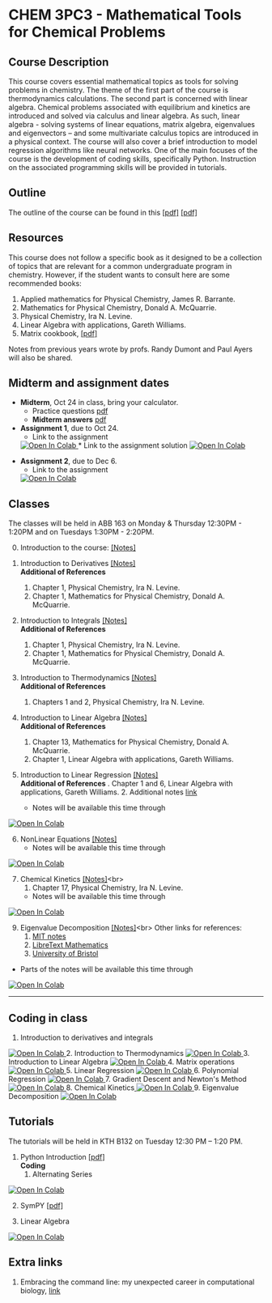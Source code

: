 # CHEM 3PC3 - Mathematical Tools for Chemical Problems 
 
## Course Description 

This course covers essential mathematical topics as tools for solving problems in chemistry. The theme of the first part of the course is thermodynamics calculations. The second part is concerned with linear algebra. Chemical problems associated with equilibrium and kinetics are introduced and solved via calculus and linear algebra. As such, linear algebra - solving systems of linear equations, matrix algebra, eigenvalues and eigenvectors – and some multivariate calculus topics are introduced in a physical context. The course will also cover a brief introduction to model regression algorithms like neural networks. 
One of the main focuses of the course is the development of coding skills, specifically Python. 
Instruction on the associated programming skills will be provided in tutorials. 

## Outline

The outline of the course can be found in this [[pdf]](https://github.com/ChemAI-Lab/Math4Chem/blob/main/website/Lecture_Notes/outline_F2024.pdf) [[pdf]](https://mcmasteru365-my.sharepoint.com/:b:/g/personal/decamara_mcmaster_ca/EY6CnBiTRu1Enr8LhRCbpPoBxDis0e7b5mCICKOTL8WUkA?e=gVAdhZ)

## Resources 

This course does not follow a specific book as it designed to be a collection of topics that are relevant for a common undergraduate program in chemistry. However, if the student wants to consult here are some recommended books:

1.	Applied mathematics for Physical Chemistry, James R. Barrante.
2.	Mathematics for Physical Chemistry, Donald A. McQuarrie.
3.	Physical Chemistry, Ira N. Levine.
4.	Linear Algebra with applications, Gareth Williams.
5.  Matrix cookbook, [[pdf]](https://www.math.uwaterloo.ca/~hwolkowi/matrixcookbook.pdf)

Notes from previous years wrote by profs. Randy Dumont and Paul Ayers will also be shared.

## Midterm and assignment dates  
* **Midterm**, Oct 24 in class, bring your calculator.
  * Practice questions [pdf](https://github.com/ChemAI-Lab/Math4Chem/blob/main/website/Lecture_Notes/midterm_practice_material.pdf)
  * **Midterm answers** [pdf](https://github.com/ChemAI-Lab/Math4Chem/blob/main/website/Lecture_Notes/midterm_1_answer_key.pdf)
* **Assignment 1**, due to Oct 24. 
  * Link to the assignment <a target="_blank" href="https://colab.research.google.com/github/ChemAI-Lab/Math4Chem/blob/main/website/Assigments/assigment_1.ipynb">
  <img src="https://colab.research.google.com/assets/colab-badge.svg" alt="Open In Colab"/>
  </a>
  * Link to the assignment solution <a target="_blank" href="https://colab.research.google.com/github/ChemAI-Lab/Math4Chem/blob/main/website/Assigments/Assigment_1_solution/Solution.ipynb">
  <img src="https://colab.research.google.com/assets/colab-badge.svg" alt="Open In Colab"/>
</a>

* **Assignment 2**, due to Dec 6. 
  * Link to the assignment <a target="_blank" href="https://colab.research.google.com/github/ChemAI-Lab/Math4Chem/blob/main/website/Assigments/assigment_2.ipynb">
  <img src="https://colab.research.google.com/assets/colab-badge.svg" alt="Open In Colab"/>
</a>

<!-- ![Dates](Icons_config/MidTerm_date.jpeg) -->

## Classes 
The classes will be held in ABB 163 on Monday & Thursday 12:30PM - 1:20PM and on Tuesdays 1:30PM - 2:20PM. 

0. Introduction to the course: [[Notes]](https://mcmasteru365-my.sharepoint.com/:b:/g/personal/decamara_mcmaster_ca/Edxb3JyeUJpJuQCnSWo8w9MBglufbTDnhRpKRupqHSSNqA?e=qeQxw1)

1. Introduction to Derivatives [[Notes]](https://github.com/ChemAI-Lab/Math4Chem/blob/main/website/Lecture_Notes/Notes/Derivatives_notes.pdf)<br>
   **Additional of References**
   1. Chapter 1, Physical Chemistry, Ira N. Levine.
   2. Chapter 1, Mathematics for Physical Chemistry, Donald A. McQuarrie.

2. Introduction to Integrals [[Notes]](https://github.com/ChemAI-Lab/Math4Chem/blob/main/website/Lecture_Notes/Notes/Integral_notes.pdf)<br>
   **Additional of References**
   1. Chapter 1, Physical Chemistry, Ira N. Levine.
   2. Chapter 1, Mathematics for Physical Chemistry, Donald A. McQuarrie.

3. Introduction to Thermodynamics [[Notes]](https://github.com/ChemAI-Lab/Math4Chem/blob/main/website/Lecture_Notes/Notes/Intro_thermodynamics_notes.pdf)<br> 
   **Additional of References**
   1. Chapters 1 and 2, Physical Chemistry, Ira N. Levine.

4. Introduction to Linear Algebra [[Notes]](https://github.com/ChemAI-Lab/Math4Chem/blob/main/website/Lecture_Notes/Notes/Introduction_Linear_Algebra.pdf)<br>
   **Additional of References**
   1. Chapter 13, Mathematics for Physical Chemistry, Donald A. McQuarrie.
   2. Chapter 1, Linear Algebra with applications, Gareth Williams.

5. Introduction to Linear Regression [[Notes]](https://github.com/ChemAI-Lab/Math4Chem/blob/main/website/Lecture_Notes/Notes/Linear_Regression.pdf)<br>
   **Additional of References**
   . Chapter 1 and 6, Linear Algebra with applications, Gareth Williams.
   2. Additional notes [link](https://www.stat.cmu.edu/~cshalizi/mreg/15/lectures/13/lecture-13.pdf)
   * Notes will be available this time through <a target="_blank" href="https://colab.research.google.com/github/ChemAI-Lab/Math4Chem/blob/main/website/Lecture_Notes/Coding/linear_regression_class.ipynb">
  <img src="https://colab.research.google.com/assets/colab-badge.svg" alt="Open In Colab"/>
 </a>

6. NonLinear Equations [[Notes]](https://github.com/ChemAI-Lab/Math4Chem/blob/main/website/Lecture_Notes/Notes/Nonlinear_Equations.pdf)<br> 
   * Notes will be available this time through <a target="_blank" href="https://colab.research.google.com/github/ChemAI-Lab/Math4Chem/blob/main/website/Lecture_Notes/Coding/nonlinear_equations.ipynb">
  <img src="https://colab.research.google.com/assets/colab-badge.svg" alt="Open In Colab"/>
</a>

7. Chemical Kinetics [[Notes]](https://github.com/ChemAI-Lab/Math4Chem/blob/main/website/Lecture_Notes/Notes/[text](Lecture_Notes/Notes/Chemical_kinetics.pdf).pdf)<br> 
   1. Chapter 17, Physical Chemistry, Ira N. Levine.
   * Notes will be available this time through <a target="_blank" href="https://colab.research.google.com/github/ChemAI-Lab/Math4Chem/blob/main/website/Lecture_Notes/Coding/chem_kinetics.ipynb">
  <img src="https://colab.research.google.com/assets/colab-badge.svg" alt="Open In Colab"/>
</a>

9. Eigenvalue Decomposition  [[Notes]](https://github.com/ChemAI-Lab/Math4Chem/blob/main/website/Lecture_Notes/Notes/[text](Lecture_Notes/Notes/Eigenvalue_problem.pdf).pdf)<br> 
  Other links for references: <br>
   1.  [MIT notes](https://math.mit.edu/~jorloff/suppnotes/suppnotes03/la5.pdf)
   2.  [LibreText Mathematics](https://math.libretexts.org/Bookshelves/Differential_Equations/Differential_Equations_(Chasnov)/07%3A_Systems_of_Equations/7.02%3A_Coupled_First-Order_Equations#mjx-eqn-eq%3A2)
   3.  [University of Bristol](https://people.maths.bris.ac.uk/~maajh/ODEs/chap4.pdf)
  * Parts of the notes will be available this time through
 <a target="_blank" href="https://colab.research.google.com/github/ChemAI-Lab/Math4Chem/blob/main/website/Lecture_Notes/Coding/eigenvalue_decomposition.ipynb">
  <img src="https://colab.research.google.com/assets/colab-badge.svg" alt="Open In Colab"/>
  </a>

**** 

## Coding in class
1. Introduction to derivatives and integrals <a target="_blank" href="https://colab.research.google.com/github/ChemAI-Lab/Math4Chem/blob/main/website/Lecture_Notes/Coding/derivatives_and_integrals.ipynb">
  <img src="https://colab.research.google.com/assets/colab-badge.svg" alt="Open In Colab"/>
  </a>
2. Introduction to Thermodynamics <a target="_blank" href="https://colab.research.google.com/github/ChemAI-Lab/Math4Chem/blob/main/website/Lecture_Notes/Coding/intro_thermo.ipynb">
  <img src="https://colab.research.google.com/assets/colab-badge.svg" alt="Open In Colab"/>
  </a>
3. Introduction to Linear Algebra <a target="_blank" href="https://colab.research.google.com/github/ChemAI-Lab/Math4Chem/blob/main/website/Lecture_Notes/Coding/intro_linear_algebra.ipynb">
  <img src="https://colab.research.google.com/assets/colab-badge.svg" alt="Open In Colab"/>
  </a>
4. Matrix operations <a target="_blank" href="https://colab.research.google.com/github/ChemAI-Lab/Math4Chem/blob/main/website/Lecture_Notes/Coding/matrix_operations.ipynb">
  <img src="https://colab.research.google.com/assets/colab-badge.svg" alt="Open In Colab"/>
  </a>
5. Linear Regression <a target="_blank" href="https://colab.research.google.com/github/ChemAI-Lab/Math4Chem/blob/main/website/Lecture_Notes/Coding/linear_regression.ipynb">
  <img src="https://colab.research.google.com/assets/colab-badge.svg" alt="Open In Colab"/>
  </a>
6. Polynomial Regression <a target="_blank" href="https://colab.research.google.com/github/ChemAI-Lab/Math4Chem/blob/main/website/Lecture_Notes/Coding/polynomial_regression_overfitting.ipynb">
  <img src="https://colab.research.google.com/assets/colab-badge.svg" alt="Open In Colab"/>
  </a>
7. Gradient Descent and Newton's Method <a target="_blank" href="https://colab.research.google.com/github/ChemAI-Lab/Math4Chem/blob/main/website/Lecture_Notes/Coding/nonlinear_equations.ipynb">
  <img src="https://colab.research.google.com/assets/colab-badge.svg" alt="Open In Colab"/>
  </a>
8. Chemical Kinetics<a target="_blank" href="https://colab.research.google.com/github/ChemAI-Lab/Math4Chem/blob/main/website/Lecture_Notes/Coding/chem_kinetics.ipynb">
  <img src="https://colab.research.google.com/assets/colab-badge.svg" alt="Open In Colab"/>
  </a>
9. Eigenvalue Decomposition <a target="_blank" href="https://colab.research.google.com/github/ChemAI-Lab/Math4Chem/blob/main/website/Lecture_Notes/Coding/eigenvalue_decomposition.ipynb">
  <img src="https://colab.research.google.com/assets/colab-badge.svg" alt="Open In Colab"/>
  </a>


## Tutorials

The tutorials will be held in KTH B132 on Tuesday 12:30 PM – 1:20 PM.

1. Python Introduction [[pdf]](https://mcmasteru365-my.sharepoint.com/:b:/g/personal/decamara_mcmaster_ca/EZSzxWoaF_VAtbZCemy72o0BxKPC77sKhdumcsmMjR1cTA?e=bgg87y)\
   **Coding** 
   1. Alternating Series <a target="_blank" href="https://colab.research.google.com/github/ChemAI-Lab/Math4Chem/blob/main/website/Jupyter_files/Alternating_series.ipynb">
  <img src="https://colab.research.google.com/assets/colab-badge.svg" alt="Open In Colab"/>
</a>

2. SymPY [[pdf]](https://mcmasteru365-my.sharepoint.com/:p:/g/personal/decamara_mcmaster_ca/ER0eOwXjrfZOlheg3cF85XwBe8bIRawBXdAxFKFOJTDUkQ?e=eVR3J9)  

3. Linear Algebra <a target="_blank" href="https://colab.research.google.com/github/ChemAI-Lab/Math4Chem/blob/alex/website/Tutorial_Presentation/Linear_Algebra.ipynb">
  <img src="https://colab.research.google.com/assets/colab-badge.svg" alt="Open In Colab"/>
</a>

## Extra links
1. Embracing the command line: my unexpected career in computational biology, [link](https://divingintogeneticsandgenomics.com/publication/2023-10-04-nature-career/)
